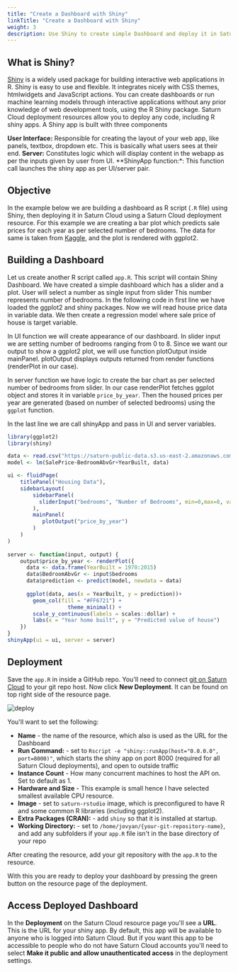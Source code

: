 ```yaml
---
title: "Create a Dashboard with Shiny"
linkTitle: "Create a Dashboard with Shiny"
weight: 3
description: Use Shiny to create simple Dashboard and deploy it in Saturn Cloud
---
```


## What is Shiny?

<a href="https://shiny.rstudio.com/" target='_blank' rel='noopener'>Shiny</a> is a widely used package for building interactive web applications in R. Shiny is easy to use and flexible. It integrates nicely with CSS themes, htmlwidgets and JavaScript actions.
You can create dashboards or run machine learning models through interactive applications without any prior knowledge of web development tools, using the R Shiny package. Saturn Cloud deployment resources allow you to deploy any code, including R shiny apps. A Shiny app is built with three components

**User Interface:** Responsible for creating the layout of your web app, like panels, textbox, dropdown etc. This is basically what users sees at their end.
**Server:** Constitutes logic which will display content in the webapp as per the inputs given by user from UI. 
**ShinyApp function:*: This function call launches the shiny app as per UI/server pair.

## Objective

In the example below we are building a dashboard as R script (`.R` file) using Shiny, then deploying it in Saturn Cloud using a Saturn Cloud deployment resource. For this example we are creating a bar plot which predicts sale prices for each year as per selected number of bedrooms. The data for same is taken from [Kaggle](https://www.kaggle.com/c/house-prices-advanced-regression-techniques/data), and the plot is rendered with ggplot2.

## Building a Dashboard

Let us create another R script called `app.R`. This script will contain Shiny Dashboard. We have created a simple dashboard which has a slider and a plot.
User will select a number as single input from slider This number represents number of bedrooms. In the following code in first line we have loaded the ggplot2 and shiny packages.
Now we will read house price data in variable data. We then create a regression model where sale price of house is target variable.

In UI function we will create appearance of our dashboard. In slider input we are setting number of bedrooms ranging from 0 to 8.
Since we want our output to show a ggplot2 plot, we will use function plotOutput inside mainPanel. 
plotOutput displays outputs returned from render functions (renderPlot in our case). 

In server function we have logic to create the bar chart as per selected number of bedrooms from slider.
In our case renderPlot fetches ggplot object and stores it in variable `price_by_year`. Then the housed prices per year are generated (based on number of selected bedrooms) using the `ggplot` function. 

In the last line we are call shinyApp and pass in UI and server variables.

```R
library(ggplot2)
library(shiny)

data <- read.csv("https://saturn-public-data.s3.us-east-2.amazonaws.com/examples/dashboard/housePriceData.csv")
model <- lm(SalePrice~BedroomAbvGr+YearBuilt, data)

ui <- fluidPage(
    titlePanel("Housing Data"),
    sidebarLayout(
        sidebarPanel(
          sliderInput("bedrooms", "Number of Bedrooms", min=0,max=8, value=3,step=1)
        ),
        mainPanel(
           plotOutput("price_by_year")
        )
    )
)
    
server <- function(input, output) {
    output$price_by_year <- renderPlot({
      data <- data.frame(YearBuilt = 1970:2015)
      data$BedroomAbvGr <- input$bedrooms
      data$prediction <- predict(model, newdata = data)
      
      ggplot(data, aes(x = YearBuilt, y = prediction))+
        geom_col(fill = "#FF6721") +
                   theme_minimal() +
        scale_y_continuous(labels = scales::dollar) +
        labs(x = "Year home built", y = "Predicted value of house")
    })
}
shinyApp(ui = ui, server = server)
```

## Deployment

Save the `app.R` in inside a GitHub repo. You'll need to connect [git on Saturn Cloud](https://saturncloud.io/docs/using-saturn-cloud/gitrepo/) to your git repo host. Now click **New Deployment**. It can be found on top right side of the resource page.

![deploy](https://saturn-public-assets.s3.us-east-2.amazonaws.com/example-resources/plumber_deployment.png "doc-image")

You'll want to set the following:

* **Name** - the name of the resource, which also is used as the URL for the Dashboard
* **Run Command:** - set to `Rscript -e "shiny::runApp(host="0.0.0.0", port=8000)"`, which starts the shiny app on port 8000 (required for all Saturn Cloud deployments), and open to outside traffic
* **Instance Count** - How many concurrent machines to host the API on. Set to default as 1.
* **Hardware and Size** - This example is small hence I have selected smallest available CPU resource.
* **Image** - set to `saturn-rstudio` image, which is preconfigured to have R and some common R libraries (including ggplot2).
* **Extra Packages (CRAN):** - add `shiny` so that it is installed at startup.
* **Working Directory:** - set to `/home/jovyan/{your-git-repository-name}`, and add any subfolders if your `app.R` file isn't in the base directory of your repo

After creating the resource, add your git repository with the `app.R` to the resource.

With this you are ready to deploy your dashboard by pressing the green button on the resource page of the deployment.

## Access Deployed Dashboard

In the **Deployment** on the Saturn Cloud resource page you'll see a **URL**. This is the URL for your shiny app. By default, this app will be available to anyone who is logged into Saturn Cloud. But if you want this app to be accessible to people who do not have Saturn Cloud accounts you'll need to select **Make it public and allow unauthenticated access** in the deployment settings.
